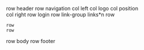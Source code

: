 row header
    row navigation
        col left
            col
                logo
            col
                position    
        col right
            row login
            row link-group
                links*n
    row
        
    row
    row
row body
row footer